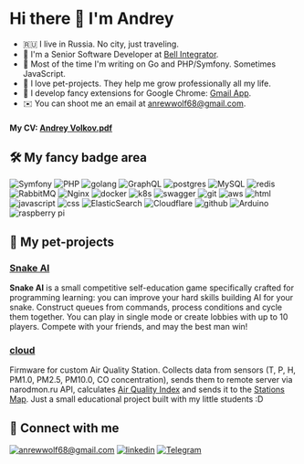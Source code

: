 # Hi there 👋 I'm Andrey

- 🇷🇺 I live in Russia. No city, just traveling.
- 🍎 I'm a Senior Software Developer at [Bell Integrator](https://bellintegrator.ru).
- 🤖 Most of the time I'm writing on Go and PHP/Symfony. Sometimes JavaScript.
- 🚀 I love pet-projects. They help me grow professionally all my life.
- 🌈 I develop fancy extensions for Google Chrome: [Gmail App](https://chromewebstore.google.com/detail/gmail-app/gmdbalikolapfnbecncancmjgmmdnkkk).
- ✉️ You can shoot me an email at [anrewwolf68@gmail.com](mailto:anrewwolf68@gmail.com).

#### My CV: [Andrey Volkov.pdf]()

## 🛠 My fancy badge area

![Symfony](https://img.shields.io/badge/symfony-%23000000.svg?style=for-the-badge&logo=symfony&logoColor=white) ![PHP](https://img.shields.io/badge/php-%23777BB4.svg?style=for-the-badge&logo=php&logoColor=white) ![golang](https://img.shields.io/badge/go-%2300ADD8.svg?&style=for-the-badge&logo=go&logoColor=white) ![GraphQL](https://img.shields.io/badge/-GraphQL-E10098?style=for-the-badge&logo=graphql&logoColor=white) ![postgres](https://img.shields.io/badge/postgres-%23316192.svg?&style=for-the-badge&logo=postgresql&logoColor=white) ![MySQL](https://img.shields.io/badge/mysql-4479A1.svg?style=for-the-badge&logo=mysql&logoColor=white) ![redis](https://img.shields.io/badge/redis%20-%23CC0000.svg?&style=for-the-badge&logo=redis&logoColor=white) ![RabbitMQ](https://img.shields.io/badge/Rabbitmq-FF6600?style=for-the-badge&logo=rabbitmq&logoColor=white) ![Nginx](https://img.shields.io/badge/nginx-%23009639.svg?style=for-the-badge&logo=nginx&logoColor=white) ![docker](https://img.shields.io/badge/docker-%232496ED.svg?&style=for-the-badge&logo=docker&logoColor=white) ![k8s](https://img.shields.io/badge/kubernetes%20-%23326ce5.svg?&style=for-the-badge&logo=kubernetes&logoColor=white) ![swagger](https://img.shields.io/badge/swagger-%2385EA2D.svg?&style=for-the-badge&logo=swagger&logoColor=black) ![git](https://img.shields.io/badge/git%20-%23F05033.svg?&style=for-the-badge&logo=git&logoColor=white) ![aws](https://img.shields.io/badge/AWS%20-%23FF9900.svg?&style=for-the-badge&logo=amazon-aws&logoColor=white) ![html](https://img.shields.io/badge/html%20-%23E34F26.svg?&style=for-the-badge&logo=html5&logoColor=white) ![javascript](https://img.shields.io/badge/javascript%20-%23323330.svg?&style=for-the-badge&logo=javascript&logoColor=%23F7DF1E) ![css](https://img.shields.io/badge/css%20-%231572B6.svg?&style=for-the-badge&logo=css3&logoColor=white) ![ElasticSearch](https://img.shields.io/badge/-ElasticSearch-005571?style=for-the-badge&logo=elasticsearch) ![Cloudflare](https://img.shields.io/badge/Cloudflare-F38020?style=for-the-badge&logo=Cloudflare&logoColor=white) ![github](https://img.shields.io/badge/github%20actions%20-%232671E5.svg?&style=for-the-badge&logo=github%20actions&logoColor=white) ![Arduino](https://img.shields.io/badge/-Arduino-00979D?style=for-the-badge&logo=Arduino&logoColor=white) ![raspberry pi](https://img.shields.io/badge/RASPBERRY%20PI-%23C51A4A.svg?&style=for-the-badge&logo=raspberry%20pi&logoColor=white) 


## 🐶 My pet-projects

### [Snake AI](https://github.com/andreamper220/snakeai)

**Snake AI** is a small competitive self-education game specifically crafted for programming learning: you can improve your hard skills building AI for your snake. Construct queues from commands, process conditions and cycle them together. You can play in single mode or create lobbies with up to 10 players. Compete with your friends, and may the best man win!

### [cloud](https://github.com/andreamper220/cloud)

Firmware for custom Air Quality Station. Collects data from sensors (T, P, H, PM1.0, PM2.5, PM10.0, CO concentration), sends them to remote server via narodmon.ru API, calculates [Air Quality Index](https://www.airnow.gov/sites/default/files/2020-05/aqi-technical-assistance-document-sept2018.pdf) and sends it to the [Stations Map](http://junicode.tilda.ws/maps). Just a small educational project built with my little students :D


## 🤝 Connect with me

[![anrewwolf68@gmail.com](https://img.shields.io/badge/email%20-%23E62B1E.svg?&style=for-the-badge&logo=mail.ru&logoColor=white)](mailto:anrewwolf68@gmail.com) [![linkedin](https://img.shields.io/badge/linkedin%20-%230077B5.svg?&style=for-the-badge&logo=linkedin&logoColor=white)](https://www.linkedin.com/in/netvolk/) [![Telegram](https://img.shields.io/badge/Telegram-2CA5E0?style=for-the-badge&logo=telegram&logoColor=white)](https://t.me/andre_amper220)
